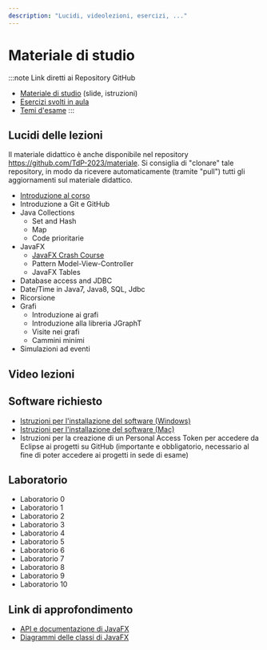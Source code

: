 ```yaml
---
description: "Lucidi, videolezioni, esercizi, ..."
---
```


# Materiale di studio

:::note Link diretti ai Repository GitHub
- [Materiale di studio](https://github.com/TdP-2023/materiale) (slide, istruzioni)
- [Esercizi svolti in aula](https://github.com/TdP-2023)
- [Temi d'esame](https://github.com/TdP-esami)
:::

## Lucidi delle lezioni

Il materiale didattico è anche disponibile nel repository https://github.com/TdP-2023/materiale. Si consiglia di "clonare" tale repository, in modo da ricevere automaticamente (tramite "pull") tutti gli aggiornamenti sul materiale didattico.

- [Introduzione al corso](https://tdp-2023.github.io/materiale/slide/01-01-introduzione_2023.pdf)
- Introduzione a Git e GitHub
- Java Collections
  - Set and Hash
  - Map
  - Code prioritarie
- JavaFX
  - [JavaFX Crash Course](https://tdp-2023.github.io/materiale/slide/02-01-javafx-crashcourse.pdf)
  - Pattern Model-View-Controller
  - JavaFX Tables
- Database access and JDBC
- Date/Time in Java7, Java8, SQL, Jdbc
- Ricorsione
- Grafi
  - Introduzione ai grafi
  - Introduzione alla libreria JGraphT
  - Visite nei grafi
  - Cammini minimi
- Simulazioni ad eventi


## Video lezioni

## Software richiesto

- [Istruzioni per l'installazione del software (Windows)](https://tdp-2023.github.io/materiale/info/Istruzioni%20di%20installazione%20software%20(Win).pdf)
- [Istruzioni per l'installazione del software (Mac)](https://tdp-2023.github.io/materiale/info/Istruzioni%20di%20installazione%20software_MAC.pdf)
- Istruzioni per la creazione di un Personal Access Token per accedere da Eclipse ai progetti su GitHub
    (importante e obbligatorio, necessario al fine di poter accedere ai progetti in sede di esame)


## Laboratorio

- Laboratorio 0
- Laboratorio 1
- Laboratorio 2
- Laboratorio 3
- Laboratorio 4 
- Laboratorio 5 
- Laboratorio 6 
- Laboratorio 7
- Laboratorio 8 
- Laboratorio 9
- Laboratorio 10 


## Link di approfondimento

- [API e documentazione di JavaFX](https://openjfx.io/)
- [Diagrammi delle classi di JavaFX](https://www.falkhausen.de/JavaFX-10/index.html)
